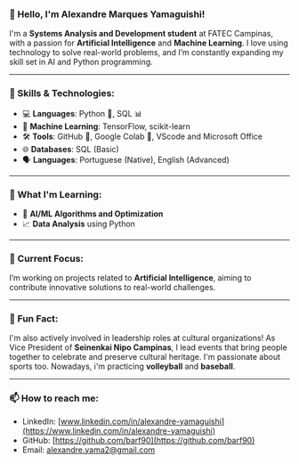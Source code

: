### 👋 Hello, I'm Alexandre Marques Yamaguishi!

I'm a **Systems Analysis and Development student** at FATEC Campinas, with a passion for **Artificial Intelligence** and **Machine Learning**. I love using technology to solve real-world problems, and I’m constantly expanding my skill set in AI and Python programming.

---

### 🚀 Skills & Technologies:

- 💻 **Languages**: Python 🐍, SQL 📊
- 🤖 **Machine Learning**: TensorFlow, scikit-learn
- 🛠️ **Tools**: GitHub 🐙, Google Colab 📒, VScode and Microsoft Office
- 🌐 **Databases**: SQL (Basic)
- 🗣️ **Languages**: Portuguese (Native), English (Advanced)

---

### 🌱 What I'm Learning:

- 🔧 **AI/ML Algorithms and Optimization**
- 📈 **Data Analysis** using Python

---

### 🎯 Current Focus:

I’m working on projects related to **Artificial Intelligence**, aiming to contribute innovative solutions to real-world challenges.

---

### 🌟 Fun Fact:

I'm also actively involved in leadership roles at cultural organizations! As Vice President of **Seinenkai Nipo Campinas**, I lead events that bring people together to celebrate and preserve cultural heritage.
I'm passionate about sports too. Nowadays, i'm practicing **volleyball** and **baseball**.

---

### 📫 How to reach me:

- LinkedIn: [www.linkedin.com/in/alexandre-yamaguishi](https://www.linkedin.com/in/alexandre-yamaguishi)
- GitHub: [https://github.com/barf90](https://github.com/barf90)
- Email: alexandre.yama2@gmail.com
